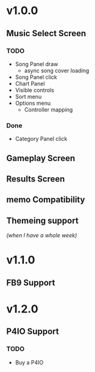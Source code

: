 # v1.0.0
## Music Select Screen
### TODO
- Song Panel draw
    - async song cover loading
- Song Panel click
- Chart Panel
- Visible controls
- Sort menu
- Options menu
    - Controller mapping

### Done
- Category Panel click

## Gameplay Screen

## Results Screen

## memo Compatibility

## Themeing support
*(when I have a whole week)*

# v1.1.0
## FB9 Support

# v1.2.0

## P4IO Support
### TODO
- Buy a P4IO
